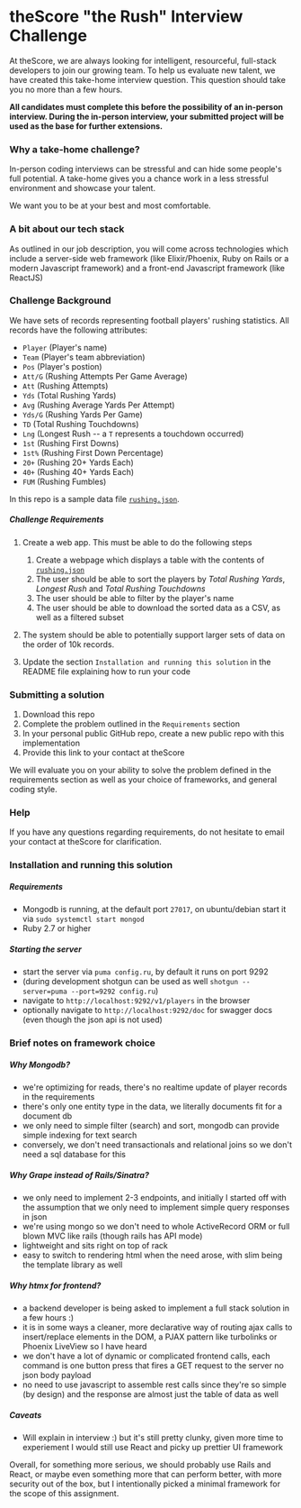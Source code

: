 # theScore "the Rush" Interview Challenge
At theScore, we are always looking for intelligent, resourceful, full-stack developers to join our growing team. To help us evaluate new talent, we have created this take-home interview question. This question should take you no more than a few hours.

**All candidates must complete this before the possibility of an in-person interview. During the in-person interview, your submitted project will be used as the base for further extensions.**

### Why a take-home challenge?
In-person coding interviews can be stressful and can hide some people's full potential. A take-home gives you a chance work in a less stressful environment and showcase your talent.

We want you to be at your best and most comfortable.

### A bit about our tech stack
As outlined in our job description, you will come across technologies which include a server-side web framework (like Elixir/Phoenix, Ruby on Rails or a modern Javascript framework) and a front-end Javascript framework (like ReactJS)

### Challenge Background
We have sets of records representing football players' rushing statistics. All records have the following attributes:
* `Player` (Player's name)
* `Team` (Player's team abbreviation)
* `Pos` (Player's postion)
* `Att/G` (Rushing Attempts Per Game Average)
* `Att` (Rushing Attempts)
* `Yds` (Total Rushing Yards)
* `Avg` (Rushing Average Yards Per Attempt)
* `Yds/G` (Rushing Yards Per Game)
* `TD` (Total Rushing Touchdowns)
* `Lng` (Longest Rush -- a `T` represents a touchdown occurred)
* `1st` (Rushing First Downs)
* `1st%` (Rushing First Down Percentage)
* `20+` (Rushing 20+ Yards Each)
* `40+` (Rushing 40+ Yards Each)
* `FUM` (Rushing Fumbles)

In this repo is a sample data file [`rushing.json`](/rushing.json).

##### Challenge Requirements
1. Create a web app. This must be able to do the following steps
    1. Create a webpage which displays a table with the contents of [`rushing.json`](/rushing.json)
    2. The user should be able to sort the players by _Total Rushing Yards_, _Longest Rush_ and _Total Rushing Touchdowns_
    3. The user should be able to filter by the player's name
    4. The user should be able to download the sorted data as a CSV, as well as a filtered subset
    
2. The system should be able to potentially support larger sets of data on the order of 10k records.

3. Update the section `Installation and running this solution` in the README file explaining how to run your code

### Submitting a solution
1. Download this repo
2. Complete the problem outlined in the `Requirements` section
3. In your personal public GitHub repo, create a new public repo with this implementation
4. Provide this link to your contact at theScore

We will evaluate you on your ability to solve the problem defined in the requirements section as well as your choice of frameworks, and general coding style.

### Help
If you have any questions regarding requirements, do not hesitate to email your contact at theScore for clarification.

### Installation and running this solution

##### Requirements

- Mongodb is running, at the default port `27017`, on ubuntu/debian start it via `sudo systemctl start mongod`
- Ruby 2.7 or higher

##### Starting the server
- start the server via `puma config.ru`, by default it runs on port 9292
- (during development shotgun can be used as well `shotgun --server=puma --port=9292 config.ru`)
- navigate to `http://localhost:9292/v1/players` in the browser
- optionally navigate to `http://localhost:9292/doc` for swagger docs (even though the json api is not used)

### Brief notes on framework choice

##### Why Mongodb?
- we're optimizing for reads, there's no realtime update of player records in the requirements
- there's only one entity type in the data, we literally documents fit for a document db
- we only need to simple filter (search) and sort, mongodb can provide simple indexing for text search
- conversely, we don't need transactionals and relational joins so we don't need a sql database for this

##### Why Grape instead of Rails/Sinatra?
- we only need to implement 2-3 endpoints, and initially I started off with the assumption that we only need to implement simple query responses in json
- we're using mongo so we don't need to whole ActiveRecord ORM or full blown MVC like rails (though rails has API mode)
- lightweight and sits right on top of rack
- easy to switch to rendering html when the need arose, with slim being the template library as well

##### Why htmx for frontend?
- a backend developer is being asked to implement a full stack solution in a few hours :)
- it is in some ways a cleaner, more declarative way of routing ajax calls to insert/replace elements in the DOM, a PJAX pattern like turbolinks or Phoenix LiveView so I have heard
- we don't have a lot of dynamic or complicated frontend calls, each command is one button press that fires a GET request to the server no json body payload
- no need to use javascript to assemble rest calls since they're so simple (by design) and the response are almost just the table of data as well


##### Caveats
-  Will explain in interview :)  but it's still pretty clunky, given more time to experiement I would still use React and picky up prettier UI framework


Overall, for something more serious, we should probably use Rails and React, or maybe even something more that can perform better, with more security out of the box, but I intentionally picked a minimal framework for the scope of this assignment.